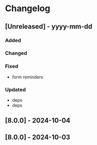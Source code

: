 # Changelog
## [Unreleased] - yyyy-mm-dd

### Added

### Changed

### Fixed
- form reminders

### Updated
- deps
- deps

## [8.0.0] - 2024-10-04


## [8.0.0] - 2024-10-03

